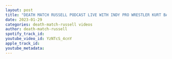 ```yaml
---
layout: post
title: "DEATH MATCH RUSSELL PODCAST LIVE WITH INDY PRO WRESTLER KURT BALE"
date: 2023-01-29
categories: death-match-russell videos
author: death-match-russell
spotify_track_id: 
youtube_video_id: YzNTcS_4cnY
apple_track_id: 
youtube_metadata: 
---
```

